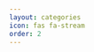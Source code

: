 ```yaml
---
layout: categories
icon: fas fa-stream
order: 2
---
```


<!-- Google tag (gtag.js) -->
<script async src="https://www.googletagmanager.com/gtag/js?id=G-X0D207WVD0"></script>
<script>
  window.dataLayer = window.dataLayer || [];
  function gtag(){dataLayer.push(arguments);}
  gtag('js', new Date());

  gtag('config', 'G-X0D207WVD0');
</script>
